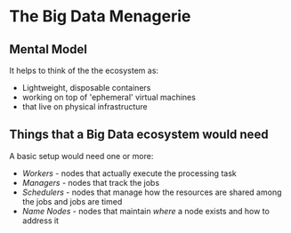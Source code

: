 # The Big Data Menagerie

## Mental Model
It helps to think of the the ecosystem as:
* Lightweight, disposable containers
* working on top of 'ephemeral' virtual machines
* that live on physical infrastructure

## Things that a Big Data ecosystem would need 
A basic setup would need one or more:
* *Workers* - nodes that actually execute the processing task
* *Managers* - nodes that track the jobs
* *Schedulers* - nodes that manage how the resources are shared among the jobs and jobs are timed
* *Name Nodes* - nodes that maintain *where* a node exists and how to address it

